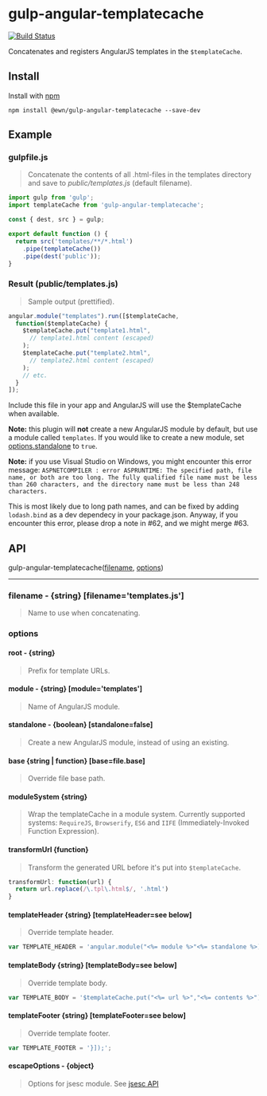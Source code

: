 # gulp-angular-templatecache

[![Build Status](https://dev.azure.com/energyworldnet/proddev/_apis/build/status%2FJavaScript%2Fgulp-angular-templatecache?repoName=energyworldnet%2Fgulp-angular-templatecache&branchName=ewn)](https://dev.azure.com/energyworldnet/proddev/_build/latest?definitionId=37&repoName=energyworldnet%2Fgulp-angular-templatecache&branchName=ewn)

Concatenates and registers AngularJS templates in the `$templateCache`.

## Install

Install with [npm](https://npmjs.org/package/gulp-angular-templatecache)

```
npm install @ewn/gulp-angular-templatecache --save-dev
```

## Example

### gulpfile.js

> Concatenate the contents of all .html-files in the templates directory and save to _public/templates.js_ (default filename).

```js
import gulp from 'gulp';
import templateCache from 'gulp-angular-templatecache';

const { dest, src } = gulp;

export default function () {
  return src('templates/**/*.html')
    .pipe(templateCache())
    .pipe(dest('public'));
}
```

### Result (public/templates.js)

> Sample output (prettified).

```js
angular.module("templates").run([$templateCache,
  function($templateCache) {
    $templateCache.put("template1.html",
      // template1.html content (escaped)
    );
    $templateCache.put("template2.html",
      // template2.html content (escaped)
    );
    // etc.
  }
]);

```

Include this file in your app and AngularJS will use the $templateCache when available.

**Note:** this plugin will **not** create a new AngularJS module by default, but use a module called `templates`. If you would like to create a new module, set [options.standalone](https://github.com/energyworldnet/gulp-angular-templatecache#standalone---boolean-standalonefalse) to `true`.

**Note:** if you use Visual Studio on Windows, you might encounter this error message: `ASPNETCOMPILER : error ASPRUNTIME: The specified path, file name, or both are too long. The fully qualified file name must be less than 260 characters, and the directory name must be less than 248 characters.`

This is most likely due to long path names, and can be fixed by adding `lodash.bind` as a dev dependecy in your package.json. Anyway, if you encounter this error, please drop a note in #62, and we might merge #63.

## API

gulp-angular-templatecache([filename](https://github.com/energyworldnet/gulp-angular-templatecache#filename---string-filenametemplatesjs), [options](https://github.com/energyworldnet/gulp-angular-templatecache#options))

----

### filename - {string} [filename='templates.js']

> Name to use when concatenating.

### options

#### root - {string}

> Prefix for template URLs.

#### module - {string} [module='templates']

> Name of AngularJS module.

#### standalone - {boolean} [standalone=false]

> Create a new AngularJS module, instead of using an existing.

#### base {string | function} [base=file.base]

> Override file base path.

#### moduleSystem {string}

> Wrap the templateCache in a module system. Currently supported systems: `RequireJS`, `Browserify`, `ES6` and `IIFE` (Immediately-Invoked Function Expression).

#### transformUrl {function}

> Transform the generated URL before it's put into `$templateCache`.

```js
transformUrl: function(url) {
  return url.replace(/\.tpl\.html$/, '.html')
}
```

#### templateHeader {string} [templateHeader=see below]

> Override template header.

```js
var TEMPLATE_HEADER = 'angular.module("<%= module %>"<%= standalone %>).run(["$templateCache", function($templateCache) {';
```

#### templateBody {string} [templateBody=see below]

> Override template body.

```js
var TEMPLATE_BODY = '$templateCache.put("<%= url %>","<%= contents %>");';
```

#### templateFooter {string} [templateFooter=see below]

> Override template footer.

```js
var TEMPLATE_FOOTER = '}]);';
```

#### escapeOptions - {object}

> Options for jsesc module. See [jsesc API](https://www.npmjs.com/package/jsesc#api)
